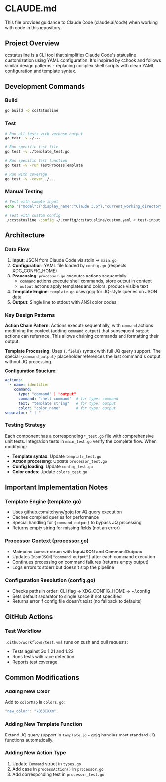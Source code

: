 # CLAUDE.md

This file provides guidance to Claude Code (claude.ai/code) when working with code in this repository.

## Project Overview

ccstatusline is a CLI tool that simplifies Claude Code's statusline customization using YAML configuration. It's inspired by cchook and follows similar design patterns - replacing complex shell scripts with clean YAML configuration and template syntax.

## Development Commands

### Build
```bash
go build -o ccstatusline
```

### Test
```bash
# Run all tests with verbose output
go test -v ./...

# Run specific test file
go test -v ./template_test.go

# Run specific test function
go test -v -run TestProcessTemplate

# Run with coverage
go test -v -cover ./...
```

### Manual Testing
```bash
# Test with sample input
echo '{"model":{"display_name":"Claude 3.5"},"current_working_directory":"/test","session_id":"abc123"}' | ./ccstatusline -config test-config.yaml

# Test with custom config
./ccstatusline -config ~/.config/ccstatusline/custom.yaml < test-input.json
```

## Architecture

### Data Flow
1. **Input**: JSON from Claude Code via stdin → `main.go`
2. **Configuration**: YAML file loaded by `config.go` (respects XDG_CONFIG_HOME)
3. **Processing**: `processor.go` executes actions sequentially:
   - `command` actions execute shell commands, store output in context
   - `output` actions apply templates and colors, produce visible text
4. **Template Engine**: `template.go` uses gojq for JQ-style queries on JSON data
5. **Output**: Single line to stdout with ANSI color codes

### Key Design Patterns

**Action Chain Pattern**: Actions execute sequentially, with `command` actions modifying the context (adding `command_output`) that subsequent `output` actions can reference. This allows chaining commands and formatting their output.

**Template Processing**: Uses `{.field}` syntax with full JQ query support. The special `{command_output}` placeholder references the last command's output without JQ processing.

**Configuration Structure**:
```yaml
actions:
  - name: identifier
    command:
      type: "command" | "output"
      command: "shell command"  # for type: command
      text: "template string"   # for type: output
      color: "color_name"       # for type: output
separator: " | "
```

### Testing Strategy

Each component has a corresponding `*_test.go` file with comprehensive unit tests. Integration tests in `main_test.go` verify the complete flow. When modifying:

- **Template syntax**: Update `template_test.go`
- **Action processing**: Update `processor_test.go`
- **Config loading**: Update `config_test.go`
- **Color codes**: Update `colors_test.go`

## Important Implementation Notes

### Template Engine (template.go)
- Uses github.com/itchyny/gojq for JQ query execution
- Caches compiled queries for performance
- Special handling for `{command_output}` to bypass JQ processing
- Returns empty string for missing fields (not an error)

### Processor Context (processor.go)
- Maintains `Context` struct with InputJSON and CommandOutputs
- Updates `InputJSON["command_output"]` after each command execution
- Continues processing on command failures (returns empty output)
- Logs errors to stderr but doesn't stop the pipeline

### Configuration Resolution (config.go)
- Checks paths in order: CLI flag → XDG_CONFIG_HOME → ~/.config
- Sets default separator to single space if not specified
- Returns error if config file doesn't exist (no fallback to defaults)

## GitHub Actions

### Test Workflow
`.github/workflows/test.yml` runs on push and pull requests:
- Tests against Go 1.21 and 1.22
- Runs tests with race detection
- Reports test coverage

## Common Modifications

### Adding New Color
Add to `colorMap` in `colors.go`:
```go
"new_color": "\033[XXm",
```

### Adding New Template Function
Extend JQ query support in `template.go` - gojq handles most standard JQ functions automatically.

### Adding New Action Type
1. Update `Command` struct in `types.go`
2. Add case in `processAction()` in `processor.go`
3. Add corresponding test in `processor_test.go`
